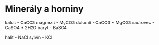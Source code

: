 # Minerály a horniny

kalcit - CaCO3
magnezit - MgCO3
dolomit - CaCO3 * MgCO3
sadrovec - CaSO4 * 2H2O
baryt - BaSO4

halit - NaCl
sylvín - KCl